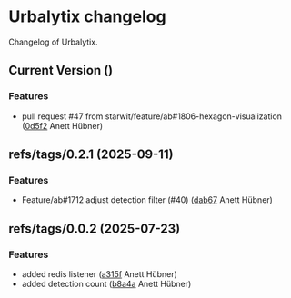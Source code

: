 # Urbalytix changelog

Changelog of Urbalytix.

## Current Version ()

### Features

-  pull request #47 from starwit/feature/ab#1806-hexagon-visualization ([0d5f2](https://github.com/starwit/Urbalytix/commit/0d5f252ed3c0adf) Anett Hübner)  

## refs/tags/0.2.1 (2025-09-11)

### Features

-  Feature/ab#1712 adjust detection filter (#40) ([dab67](https://github.com/starwit/Urbalytix/commit/dab67b5c3874379) Anett Hübner)  

## refs/tags/0.0.2 (2025-07-23)

### Features

-  added redis listener ([a315f](https://github.com/starwit/Urbalytix/commit/a315fc0f8638364) Anett Hübner)  
-  added detection count ([b8a4a](https://github.com/starwit/Urbalytix/commit/b8a4a7727a15aa5) Anett Hübner)  

